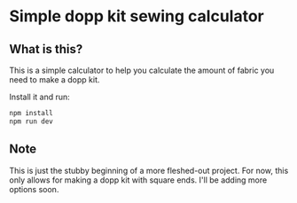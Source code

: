 # Simple dopp kit sewing calculator

## What is this?

This is a simple calculator to help you calculate the amount of fabric you need to make a dopp kit.

Install it and run:

```sh
npm install
npm run dev
```

## Note

This is just the stubby beginning of a more fleshed-out project. For now, this only allows for making a dopp kit with square ends. I'll be adding more options soon.
